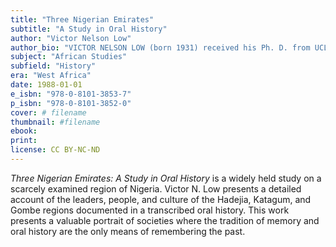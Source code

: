 ```yaml
---
title: "Three Nigerian Emirates"
subtitle: "A Study in Oral History"
author: "Victor Nelson Low"
author_bio: "VICTOR NELSON LOW (born 1931) received his Ph. D. from UCLA in 1967. He was a lecturer in Islamic history and institutions at the Haile Sellassie I University and a professor of history at Michigan State University."
subject: "African Studies"
subfield: "History"
era: "West Africa"
date: 1988-01-01
e_isbn: "978-0-8101-3853-7"
p_isbn: "978-0-8101-3852-0"
cover: # filename
thumbnail: #filename
ebook:
print:
license: CC BY-NC-ND
---
```

_Three Nigerian Emirates: A Study in Oral History_ is a widely held study on a scarcely examined region of Nigeria. Victor N. Low presents a detailed account of the leaders, people, and culture of the Hadejia, Katagum, and Gombe regions documented in a transcribed oral history. This work presents a valuable portrait of societies where the tradition of memory and oral history are the only means of remembering the past.
